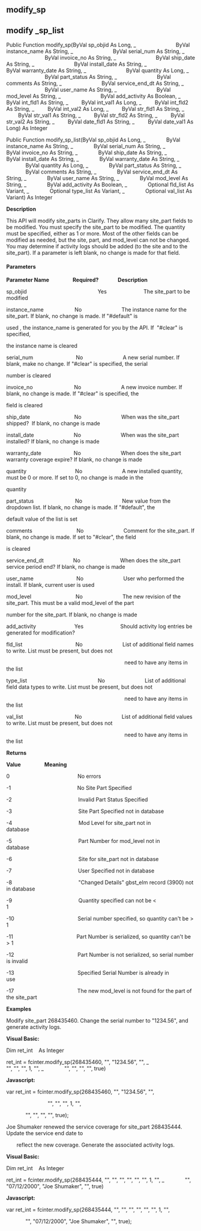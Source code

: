 modify_sp
---------

modify _sp_list
-----------------

Public Function modify_sp(ByVal sp_objid As Long, _
                          ByVal instance_name As String, _
                          ByVal serial_num As String, _
                          ByVal invoice_no As String, _
                          ByVal ship_date As String, _
                          ByVal install_date As String, _
                          ByVal warranty_date As String, _
                          ByVal quantity As Long, _
                          ByVal part_status As String, _
                          ByVal comments As String, _
                          ByVal service_end_dt As String, _
                          ByVal user_name As String, _
                          ByVal mod_level As String, _
                          ByVal add_activity As Boolean, _
        ByVal int_fld1 As String, _
        ByVal int_val1 As Long, _
        ByVal int_fld2 As String, _
        ByVal int_val2 As Long, _
        ByVal str_fld1 As String, _
        ByVal str_val1 As String, _
        ByVal str_fld2 As String, _
        ByVal str_val2 As String, _
        ByVal date_fld1 As String, _
        ByVal date_val1 As Long) As Integer

Public Function modify_sp_list(ByVal sp_objid As Long, _
             ByVal instance_name As String, _
             ByVal serial_num As String, _
             ByVal invoice_no As String, _
             ByVal ship_date As String, _
             ByVal install_date As String, _
             ByVal warranty_date As String, _
             ByVal quantity As Long, _
             ByVal part_status As String, _
             ByVal comments As String, _
             ByVal service_end_dt As String, _
             ByVal user_name As String, _
             ByVal mod_level As String, _
             ByVal add_activity As Boolean, _
             Optional fld_list As Variant, _
             Optional type_list As Variant, _
             Optional val_list As Variant) As Integer

**Description**

This API will modify site_parts in Clarify. They allow many site_part fields to be modified. You must specify the site_part to be modified. The quantity must be specified, either as 1 or more. Most of the other fields can be modified as needed, but the site, part, and mod_level can not be changed. You may determine if activity logs should be added (to the site and to the site_part). If a parameter is left blank, no change is made for that field.

#### Parameters
**Parameter Name**                **Required?**             **Description**

sp_objid                                                Yes                         The site_part to be modified

instance_name                     No                           The instance name for the site_part. If blank, no change is made. If "#default" is

used , the instance_name is generated for you by the API. If  "#clear" is specified,

the instance name is cleared

serial_num                             No                           A new serial number. If blank, make no change. If "#clear" is specified, the serial

number is cleared

invoice_no                            No                           A new invoice number. If blank, no change is made. If "#clear" is specified, the

field is cleared

ship_date                              No                           When was the site_part shipped?  If blank, no change is made

install_date                           No                           When was the site_part installed? If blank, no change is made

warranty_date                      No                           When does the site_part warranty coverage expire? If blank, no change is made

quantity                                 No                           A new installed quantity, must be 0 or more. If set to 0, no change is made in the

quantity

part_status                            No                           New value from the dropdown list. If blank, no change is made. If "#default", the

default value of the list is set

comments                              No                           Comment for the site_part. If blank, no change is made. If set to "#clear", the field

is cleared

service_end_dt                    No                           When does the site_part service period end? If blank, no change is made

user_name                             No                           User who performed the install. If blank, current user is used

mod_level                              No                           The new revision of the site_part. This must be a valid mod_level of the part

number for the site_part. If blank, no change is made

add_activity                          Yes                         Should activity log entries be generated for modification?

fld_list                                    No                           List of additional field names to write. List must be present, but does not

                                                                                need to have any items in the list

type_list                                                No                           List of additional field data types to write. List must be present, but does not

                                                                                need to have any items in the list

val_list                                   No                           List of additional field values to write. List must be present, but does not

                                                                                need to have any items in the list

**Returns**

**Value**                **Meaning**

0                                              No errors

-1                                             No Site Part Specified                                  

-2                                             Invalid Part Status Specified                           

-3                                             Site Part Specified not in database                     

-4                                             Mod Level for site_part not in database                 

-5                                             Part Number for mod_level not in database               

-6                                             Site for site_part not in database                      

-7                                             User Specified not in database                          

-8                                             "Changed Details" gbst_elm record (3900) not in database

-9                                             Quantity specified can not be < 1                        

-10                                           Serial number specified, so quantity can't be > 1       

-11                                           Part Number is serialized, so quantity can't be > 1      

-12                                           Part Number is not serialized, so serial number is invalid

-13                                           Specified Serial Number is already in use               

-17                                           The new mod_level is not found for the part of the site_part

**Examples**

 Modify site_part 268435460. Change the serial number to "1234.56", and generate activity logs.

**Visual Basic:**

Dim ret_int    As Integer

ret_int = fcinter.modify_sp(268435460, "", "1234.56", "", _
                            "", "", "", 1, "", _
             "", "", "", "", true)

**Javascript:**

var ret_int = fcinter.modify_sp(268435460, "", "1234.56", "",

                            "", "", "", 1, "",

             "", "", "", "", true);

 Joe Shumaker renewed the service coverage for site_part 268435444. Update the service end date to

       reflect the new coverage. Generate the associated activity logs.

**Visual Basic:**

Dim ret_int    As Integer

ret_int = fcinter.modify_sp(268435444, "", "", "", "", "", "", 1, "", _
             "", "07/12/2000", "Joe Shumaker", "", true)

**Javascript:**

var ret_int = fcinter.modify_sp(268435444, "", "", "", "", "", "", 1, "",

             "", "07/12/2000", "Joe Shumaker", "", true);